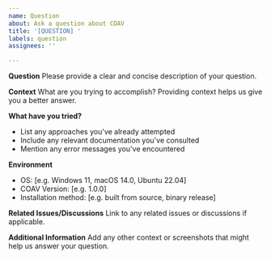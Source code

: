 ```yaml
---
name: Question
about: Ask a question about COAV
title: '[QUESTION] '
labels: question
assignees: ''

---
```


**Question**
Please provide a clear and concise description of your question.

**Context**
What are you trying to accomplish? Providing context helps us give you a better answer.

**What have you tried?**
- List any approaches you've already attempted
- Include any relevant documentation you've consulted
- Mention any error messages you've encountered

**Environment**
- OS: [e.g. Windows 11, macOS 14.0, Ubuntu 22.04]
- COAV Version: [e.g. 1.0.0]
- Installation method: [e.g. built from source, binary release]

**Related Issues/Discussions**
Link to any related issues or discussions if applicable.

**Additional Information**
Add any other context or screenshots that might help us answer your question.
